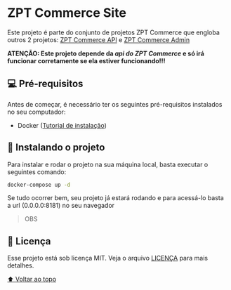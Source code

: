 # ZPT Commerce Site

Este projeto é parte do conjunto de projetos ZPT Commerce que engloba outros 2 projetos: [ZPT Commerce API](https://github.com/rafaelfgomes/zptcommerce-api) e [ZPT Commerce Admin](https://github.com/rafaelfgomes/zptcommerce-admin)

**ATENÇÃO: Este projeto depende da *api do ZPT Commerce* e só irá funcionar corretamente se ela estiver funcionando!!!**

## 💻 Pré-requisitos

Antes de começar, é necessário ter os seguintes pré-requisitos instalados no seu computador:

* Docker ([Tutorial de instalação](https://www.docker.com/get-started))

## 🚀 Instalando o projeto

Para instalar e rodar o projeto na sua máquina local, basta executar o seguintes comando:

```bash
docker-compose up -d
```

Se tudo ocorrer bem, seu projeto já estará rodando e para acessá-lo basta a url (0.0.0.0:8181) no seu navegador

> OBS

## 📝 Licença

Esse projeto está sob licença MIT. Veja o arquivo [LICENÇA](LICENSE) para mais detalhes.

[⬆ Voltar ao topo](#zpt-commerce-admin)
